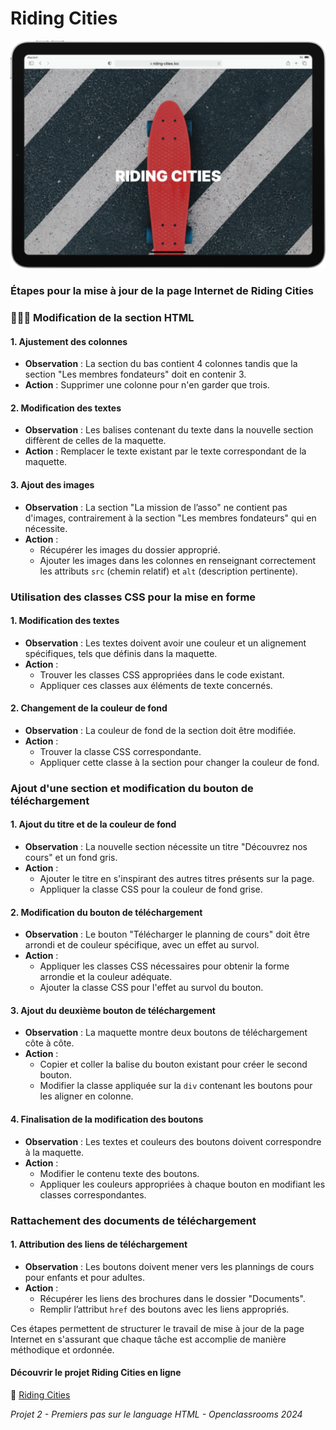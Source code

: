 # Riding Cities

![Riding Cities](images/riding-cities.png)

### Étapes pour la mise à jour de la page Internet de Riding Cities

### 👨🏾‍💻 Modification de la section HTML

#### 1. Ajustement des colonnes
- **Observation** : La section du bas contient 4 colonnes tandis que la section "Les membres fondateurs" doit en contenir 3.
- **Action** : Supprimer une colonne pour n'en garder que trois.

#### 2. Modification des textes
- **Observation** : Les balises contenant du texte dans la nouvelle section diffèrent de celles de la maquette.
- **Action** : Remplacer le texte existant par le texte correspondant de la maquette.

#### 3. Ajout des images
- **Observation** : La section "La mission de l’asso" ne contient pas d'images, contrairement à la section "Les membres fondateurs" qui en nécessite.
- **Action** :
  - Récupérer les images du dossier approprié.
  - Ajouter les images dans les colonnes en renseignant correctement les attributs `src` (chemin relatif) et `alt` (description pertinente).

### Utilisation des classes CSS pour la mise en forme

#### 1. Modification des textes
- **Observation** : Les textes doivent avoir une couleur et un alignement spécifiques, tels que définis dans la maquette.
- **Action** :
  - Trouver les classes CSS appropriées dans le code existant.
  - Appliquer ces classes aux éléments de texte concernés.

#### 2. Changement de la couleur de fond
- **Observation** : La couleur de fond de la section doit être modifiée.
- **Action** :
  - Trouver la classe CSS correspondante.
  - Appliquer cette classe à la section pour changer la couleur de fond.

### Ajout d'une section et modification du bouton de téléchargement

#### 1. Ajout du titre et de la couleur de fond
- **Observation** : La nouvelle section nécessite un titre "Découvrez nos cours" et un fond gris.
- **Action** :
  - Ajouter le titre en s'inspirant des autres titres présents sur la page.
  - Appliquer la classe CSS pour la couleur de fond grise.

#### 2. Modification du bouton de téléchargement
- **Observation** : Le bouton "Télécharger le planning de cours" doit être arrondi et de couleur spécifique, avec un effet au survol.
- **Action** :
  - Appliquer les classes CSS nécessaires pour obtenir la forme arrondie et la couleur adéquate.
  - Ajouter la classe CSS pour l'effet au survol du bouton.

#### 3. Ajout du deuxième bouton de téléchargement
- **Observation** : La maquette montre deux boutons de téléchargement côte à côte.
- **Action** :
  - Copier et coller la balise du bouton existant pour créer le second bouton.
  - Modifier la classe appliquée sur la `div` contenant les boutons pour les aligner en colonne.

#### 4. Finalisation de la modification des boutons
- **Observation** : Les textes et couleurs des boutons doivent correspondre à la maquette.
- **Action** :
  - Modifier le contenu texte des boutons.
  - Appliquer les couleurs appropriées à chaque bouton en modifiant les classes correspondantes.

### Rattachement des documents de téléchargement

#### 1. Attribution des liens de téléchargement
- **Observation** : Les boutons doivent mener vers les plannings de cours pour enfants et pour adultes.
- **Action** :
  - Récupérer les liens des brochures dans le dossier "Documents".
  - Remplir l’attribut `href` des boutons avec les liens appropriés.

Ces étapes permettent de structurer le travail de mise à jour de la page Internet en s'assurant que chaque tâche est accomplie de manière méthodique et ordonnée.

#### Découvrir le projet Riding Cities en ligne
🔗 [Riding Cities](https://jean-assoumani.github.io/riding-cities/)
<p><em>Projet 2 - Premiers pas sur le language HTML - Openclassrooms 2024</em></p>